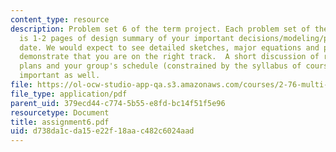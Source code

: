 ```yaml
---
content_type: resource
description: Problem set 6 of the term project. Each problem set of the term project
  is 1-2 pages of design summary of your important decisions/modeling/progress to
  date. We would expect to see detailed sketches, major equations and plots which
  demonstrate that you are on the right track.  A short discussion of risks/mitigation
  plans and your group's schedule (constrained by the syllabus of course) would be
  important as well.
file: https://ol-ocw-studio-app-qa.s3.amazonaws.com/courses/2-76-multi-scale-system-design-fall-2004/d738da1cda15e22f18aac482c6024aad_assignment6.pdf
file_type: application/pdf
parent_uid: 379ecd44-c774-5b55-e8fd-bc14f51f5e96
resourcetype: Document
title: assignment6.pdf
uid: d738da1c-da15-e22f-18aa-c482c6024aad
---
```

